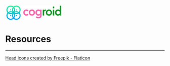 [![cogroid.com](https://github.com/cogroid/resources/raw/main/images/banner/cogroid-48.png)](https://cogroid.com)

# Resources








---
[Head icons created by Freepik - Flaticon](https://www.flaticon.com/free-icons/head)
